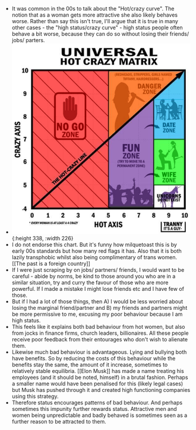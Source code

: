 - It was common in the 00s to talk about the "Hot/crazy curve". The notion that as a woman gets more attractive she also likely behaves worse. Rather than say this isn't true, I'll argue that it is true in many other cases - the "high status/crazy curve" - high status people often behave a bit worse, because they can do so without losing their friends/ jobs/ parters.
- ![image.png](../assets/image_1714653810297_0.png){:height 338, :width 226}
- I do not endorse this chart. But it's funny how milquetoast this is by early 00s standards but how many red flags it has. Also that it is both lazily transphobic whilst also being complimentary of trans women. [[The past is a foreign country]]
- If I were just scraping by on jobs/ partners/ friends, I would want to be careful - abide by norms, be kind to those around you who are in a similar situation, try and curry the favour of those who are more powerful. If I made a mistake I might lose friends etc and I have few of those.
- But if I had a lot of those things, then A) I would be less worried about losing the marginal friend/partner and B) my friends and partners might be more permissive to me, excusing my poor behaviour because I am high status.
- This feels like it explains both bad behaviour from hot women, but also from jocks in finance firms, church leaders, billionaires. All these people receive poor feedback from their entourages who don't wish to alienate them.
- Likewise much bad behaviour is advantageous. Lying and bullying both have benefits. So by reducing the costs of this behaviour while the benefits stay the same, the amount of it increase, sometimes to relatively stable equilibria. [[Elon Musk]] has made a name treating his employees (and it should be noted, himself) in a brutal fashion. Perhaps a smaller name would have been penalised for this (likely legal cases) but Musk has pushed through it and created high functioning companies using this strategy.
- Therefore status encourages patterns of bad behaviour. And perhaps sometimes this impunity further rewards status. Attractive men and women being unpredictable and badly behaved is sometimes seen as a further reason to be attracted to them.